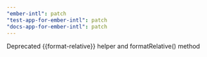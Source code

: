 ```yaml
---
"ember-intl": patch
"test-app-for-ember-intl": patch
"docs-app-for-ember-intl": patch
---
```


Deprecated {{format-relative}} helper and formatRelative() method
